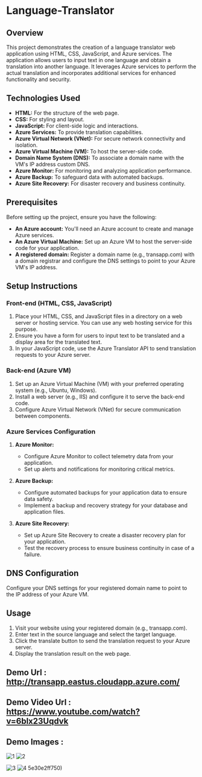 
# Language-Translator

## Overview

This project demonstrates the creation of a language translator web application using HTML, CSS, JavaScript, and Azure services. The application allows users to input text in one language and obtain a translation into another language. It leverages Azure services to perform the actual translation and incorporates additional services for enhanced functionality and security.

## Technologies Used

- **HTML:** For the structure of the web page.
- **CSS:** For styling and layout.
- **JavaScript:** For client-side logic and interactions.
- **Azure Services:** To provide translation capabilities.
- **Azure Virtual Network (VNet):** For secure network connectivity and isolation.
- **Azure Virtual Machine (VM):** To host the server-side code.
- **Domain Name System (DNS):** To associate a domain name with the VM's IP address custom DNS.
- **Azure Monitor:** For monitoring and analyzing application performance.
- **Azure Backup:** To safeguard data with automated backups.
- **Azure Site Recovery:** For disaster recovery and business continuity.

## Prerequisites

Before setting up the project, ensure you have the following:

- **An Azure account:** You'll need an Azure account to create and manage Azure services.
- **An Azure Virtual Machine:** Set up an Azure VM to host the server-side code for your application.
- **A registered domain:** Register a domain name (e.g., transapp.com) with a domain registrar and configure the DNS settings to point to your Azure VM's IP address.

## Setup Instructions

### Front-end (HTML, CSS, JavaScript)

1. Place your HTML, CSS, and JavaScript files in a directory on a web server or hosting service. You can use any web hosting service for this purpose.
2. Ensure you have a form for users to input text to be translated and a display area for the translated text.
3. In your JavaScript code, use the Azure Translator API to send translation requests to your Azure server.

### Back-end (Azure VM)

1. Set up an Azure Virtual Machine (VM) with your preferred operating system (e.g., Ubuntu, Windows).
2. Install a web server (e.g., IIS) and configure it to serve the back-end code.
3. Configure Azure Virtual Network (VNet) for secure communication between components.

### Azure Services Configuration

1. **Azure Monitor:**
   - Configure Azure Monitor to collect telemetry data from your application.
   - Set up alerts and notifications for monitoring critical metrics.

2. **Azure Backup:**
   - Configure automated backups for your application data to ensure data safety.
   - Implement a backup and recovery strategy for your database and application files.

3. **Azure Site Recovery:**
   - Set up Azure Site Recovery to create a disaster recovery plan for your application.
   - Test the recovery process to ensure business continuity in case of a failure.

## DNS Configuration

Configure your DNS settings for your registered domain name to point to the IP address of your Azure VM.

## Usage

1. Visit your website using your registered domain (e.g., transapp.com).
2. Enter text in the source language and select the target language.
3. Click the translate button to send the translation request to your Azure server.
4. Display the translation result on the web page.


## Demo Url : http://transapp.eastus.cloudapp.azure.com/
## Demo Video Url : https://www.youtube.com/watch?v=6blx23Uqdvk
## Demo Images :
![1](https://github.com/vishal17github/Django_Translator/assets/145033609/cf549dac-ee58-40ae-a963-3bdb03b3d3de)
![2](https://github.com/vishal17github/Django_Translator/assets/145033609/49477d0a-c029-43dc-b1fe-d)

![3](https://github.com/vishal17github/Django_Translator/assets/145033609/a51d001f-f867-4239-a411-e7a7d6de25d2)
![4](https://github.com/vishal17github/Django_Translator/assets/145033609/770cdc08-d6fa-4ea1-b269-01ee47f48fd9)
5e30e2ff750)










